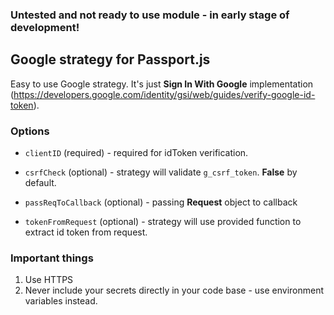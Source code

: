 ### Untested and not ready to use module - in early stage of development!

## Google strategy for Passport.js
Easy to use Google strategy. It's just **Sign In With Google** implementation (https://developers.google.com/identity/gsi/web/guides/verify-google-id-token).

### Options
- `clientID` (required) - required for idToken verification.

- `csrfCheck` (optional) - strategy will validate `g_csrf_token`. **False** by default.

- `passReqToCallback` (optional) - passing **Request** object to callback

- `tokenFromRequest` (optional) - strategy will use provided function to extract id token from request.

### Important things
1. Use HTTPS
2. Never include your secrets directly in your code base - use environment variables instead.
